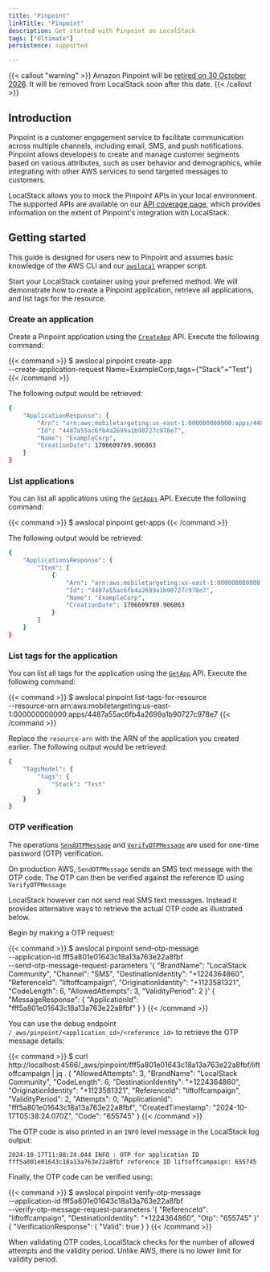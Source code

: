 ```yaml
---
title: "Pinpoint"
linkTitle: "Pinpoint"
description: Get started with Pinpoint on LocalStack
tags: ["Ultimate"]
persistence: supported

---
```


{{< callout "warning" >}}
Amazon Pinpoint will be [retired on 30 October 2026](https://docs.aws.amazon.com/pinpoint/latest/userguide/migrate.html).
It will be removed from LocalStack soon after this date.
{{< /callout >}}

## Introduction

Pinpoint is a customer engagement service to facilitate communication across multiple channels, including email, SMS, and push notifications.
Pinpoint allows developers to create and manage customer segments based on various attributes, such as user behavior and demographics, while integrating with other AWS services to send targeted messages to customers.

LocalStack allows you to mock the Pinpoint APIs in your local environment.
The supported APIs are available on our [API coverage page](https://docs.localstack.cloud/references/coverage/coverage_pinpoint/), which provides information on the extent of Pinpoint's integration with LocalStack.

## Getting started

This guide is designed for users new to Pinpoint and assumes basic knowledge of the AWS CLI and our [`awslocal`](https://github.com/localstack/awscli-local) wrapper script.

Start your LocalStack container using your preferred method.
We will demonstrate how to create a Pinpoint application, retrieve all applications, and list tags for the resource.

### Create an application

Create a Pinpoint application using the [`CreateApp`](https://docs.aws.amazon.com/pinpoint/latest/apireference/apps-application-id.html) API.
Execute the following command:

{{< command >}}
$ awslocal pinpoint create-app \
    --create-application-request Name=ExampleCorp,tags={"Stack"="Test"}
{{< /command >}}

The following output would be retrieved:

```bash
{
    "ApplicationResponse": {
        "Arn": "arn:aws:mobiletargeting:us-east-1:000000000000:apps/4487a55ac6fb4a2699a1b90727c978e7",
        "Id": "4487a55ac6fb4a2699a1b90727c978e7",
        "Name": "ExampleCorp",
        "CreationDate": 1706609789.906863
    }
}
```

### List applications

You can list all applications using the [`GetApps`](https://docs.aws.amazon.com/pinpoint/latest/apireference/apps.html) API.
Execute the following command:

{{< command >}}
$ awslocal pinpoint get-apps
{{< /command >}}

The following output would be retrieved:

```bash
{
    "ApplicationsResponse": {
        "Item": [
            {
                "Arn": "arn:aws:mobiletargeting:us-east-1:000000000000:apps/4487a55ac6fb4a2699a1b90727c978e7",
                "Id": "4487a55ac6fb4a2699a1b90727c978e7",
                "Name": "ExampleCorp",
                "CreationDate": 1706609789.906863
            }
        ]
    }
}
```

### List tags for the application

You can list all tags for the application using the [`GetApp`](https://docs.aws.amazon.com/pinpoint/latest/apireference/apps-application-id.html) API.
Execute the following command:

{{< command >}}
$ awslocal pinpoint list-tags-for-resource \
    --resource-arn arn:aws:mobiletargeting:us-east-1:000000000000:apps/4487a55ac6fb4a2699a1b90727c978e7
{{< /command >}}

Replace the `resource-arn` with the ARN of the application you created earlier.
The following output would be retrieved:

```bash
{
    "TagsModel": {
        "tags": {
            "Stack": "Test"
        }
    }
}
```

### OTP verification

The operations [`SendOTPMessage`](https://docs.aws.amazon.com/pinpoint/latest/apireference/apps-application-id-otp.html#SendOTPMessage) and [`VerifyOTPMessage`](https://docs.aws.amazon.com/pinpoint/latest/apireference/apps-application-id-verify-otp.html#VerifyOTPMessage) are used for one-time password (OTP) verification.

On production AWS, `SendOTPMessage` sends an SMS text message with the OTP code.
The OTP can then be verified against the reference ID using `VerifyOTPMessage`

LocalStack however can not send real SMS text messages.
Instead it provides alternative ways to retrieve the actual OTP code as illustrated below.

Begin by making a OTP request:

{{< command >}}
$ awslocal pinpoint send-otp-message \
  --application-id fff5a801e01643c18a13a763e22a8fbf \
  --send-otp-message-request-parameters '{
      "BrandName": "LocalStack Community",
      "Channel": "SMS",
      "DestinationIdentity": "+1224364860",
      "ReferenceId": "liftoffcampaign",
      "OriginationIdentity": "+1123581321",
      "CodeLength": 6,
      "AllowedAttempts": 3,
      "ValidityPeriod": 2
    }'
<disable-copy>
{
    "MessageResponse": {
        "ApplicationId": "fff5a801e01643c18a13a763e22a8fbf"
    }
}
</disable-copy>
{{< /command >}}

You can use the debug endpoint `/_aws/pinpoint/<application_id>/<reference_id>` to retrieve the OTP message details:

{{< command >}}
$ curl http://localhost:4566/_aws/pinpoint/fff5a801e01643c18a13a763e22a8fbf/liftoffcampaign | jq .
{
  "AllowedAttempts": 3,
  "BrandName": "LocalStack Community",
  "CodeLength": 6,
  "DestinationIdentity": "+1224364860",
  "OriginationIdentity": "+1123581321",
  "ReferenceId": "liftoffcampaign",
  "ValidityPeriod": 2,
  "Attempts": 0,
  "ApplicationId": "fff5a801e01643c18a13a763e22a8fbf",
  "CreatedTimestamp": "2024-10-17T05:38:24.070Z",
  "Code": "655745"
}
{{< /command >}}

The OTP code is also printed in an `INFO` level message in the LocalStack log output:

```text
2024-10-17T11:08:24.044 INFO : OTP for application ID fff5a801e01643c18a13a763e22a8fbf reference ID liftoffcampaign: 655745
```

Finally, the OTP code can be verified using:

{{< command >}}
$ awslocal pinpoint verify-otp-message \
  --application-id fff5a801e01643c18a13a763e22a8fbf \
  --verify-otp-message-request-parameters '{
      "ReferenceId": "liftoffcampaign",
      "DestinationIdentity": "+1224364860",
      "Otp": "655745"
  }'
<disable-copy>
{
    "VerificationResponse": {
        "Valid": true
    }
}
</disable-copy>
{{< /command >}}

When validating OTP codes, LocalStack checks for the number of allowed attempts and the validity period.
Unlike AWS, there is no lower limit for validity period.
